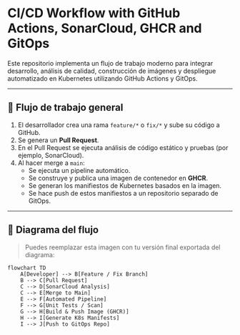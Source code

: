 # CI/CD Workflow with GitHub Actions, SonarCloud, GHCR and GitOps

Este repositorio implementa un flujo de trabajo moderno para integrar desarrollo, análisis de calidad, construcción de imágenes y despliegue automatizado en Kubernetes utilizando GitHub Actions y GitOps.

---

## 🧩 Flujo de trabajo general

1. El desarrollador crea una rama `feature/*` o `fix/*` y sube su código a GitHub.
2. Se genera un **Pull Request**.
3. En el Pull Request se ejecuta análisis de código estático y pruebas (por ejemplo, SonarCloud).
4. Al hacer merge a `main`:
   - Se ejecuta un pipeline automático.
   - Se construye y publica una imagen de contenedor en **GHCR**.
   - Se generan los manifiestos de Kubernetes basados en la imagen.
   - Se hace push de estos manifiestos a un repositorio separado de GitOps.

---

## 🔁 Diagrama del flujo

> Puedes reemplazar esta imagen con tu versión final exportada del diagrama:

```mermaid
flowchart TD
    A[Developer] --> B[Feature / Fix Branch]
    B --> C[Pull Request]
    C --> D[SonarCloud Analysis]
    C --> E[Merge to Main]
    E --> F[Automated Pipeline]
    F --> G[Unit Tests / Scan]
    G --> H[Build & Push Image (GHCR)]
    H --> I[Generate K8s Manifests]
    I --> J[Push to GitOps Repo]
